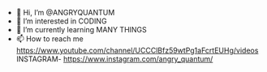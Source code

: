 - 👋 Hi, I’m @ANGRYQUANTUM
- 👀 I’m interested in CODING
- 🌱 I’m currently learning MANY THINGS
- 📫 How to reach me https://www.youtube.com/channel/UCCClBfz59wtPg1aFcrtEUHg/videos
INSTAGRAM- https://www.instagram.com/angry_quantum/

<!---
ANGRYQUANTUM/ANGRYQUANTUM is a ✨ special ✨ repository because its `README.md` (this file) appears on your GitHub profile.
You can click the Preview link to take a look at your changes.
--->

